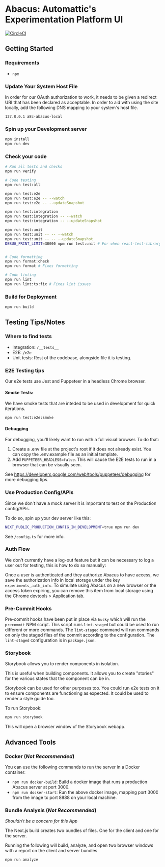# Abacus: Automattic's Experimentation Platform UI

[![CircleCI](https://circleci.com/gh/Automattic/abacus.svg?style=svg)](https://circleci.com/gh/Automattic/abacus)

## Getting Started

### Requirements

- `npm`

### Update Your System Host File

In order for our OAuth authorization to work, it needs to be given a redirect URI that has been declared as acceptable. In order to aid with using the site locally, add the following DNS mapping to your system's host file.

```
127.0.0.1 a8c-abacus-local
```

### Spin up your Development server

```bash
npm install
npm run dev
```

### Check your code

```bash
# Run all tests and checks
npm run verify

# Code testing
npm run test:all

npm run test:e2e
npm run test:e2e -- --watch
npm run test:e2e -- --updateSnapshot

npm run test:integration
npm run test:integration -- --watch
npm run test:integration -- --updateSnapshot

npm run test:unit
npm run test:unit -- -- --watch
npm run test:unit -- -- --updateSnapshot
DEBUG_PRINT_LIMIT=30000 npm run test:unit # For when react-test-library truncates your debug output


# Code formatting
npm run format:check
npm run format # Fixes formatting

# Code linting
npm run lint
npm run lint:ts:fix # Fixes lint issues
```

### Build for Deployment

```bash
npm run build
```

## Testing Tips/Notes

### Where to find tests

- Integration: `/__tests__`
- E2E: `/e2e`
- Unit tests: Rest of the codebase, alongside file it is testing.

### E2E Testing tips

Our e2e tests use Jest and Puppeteer in a headless Chrome browser.

#### Smoke Tests:

We have smoke tests that are inteded to be used in development for quick iterations.

```
npm run test:e2e:smoke
```

#### Debugging

For debugging, you'll likely want to run with a full visual browser. To do that:

1. Create a .env file at the project's root if it does not already exist.
   You can copy the .env.example file as an initial template.
1. Add `PUPPETEER_HEADLESS=false`.
   This will cause the E2E tests to run in a browser that can be visually seen.

See https://developers.google.com/web/tools/puppeteer/debugging for more debugging tips.

### Use Production Config/APIs

Since we don't have a mock server it is important to test on the Production config/APIs.

To do so, spin up your dev server like this:

```bash
NEXT_PUBLIC_PRODUCTION_CONFIG_IN_DEVELOPMENT=true npm run dev
```

See `/config.ts` for more info.

### Auth Flow

We don't currently have a log-out feature but it can be necessary to log a user out for testing, this is how to do so manually:

Once a user is authenticated and they authorize Abacus to have access, we save the authorization info in local storage under the key `experiments_auth_info`. To simulate using Abacus on a new browser or the access token expiring, you can remove this item from local storage using the Chrome devtools > Application tab.

### Pre-Commit Hooks

Pre-commit hooks have been put in place via `husky` which will run the `precommit` NPM script. This script runs `lint-staged` but could be used to run different or more commands. The `lint-staged` command will run commands on only the staged files of the commit according to the configuration. The `lint-staged` configuration is in `package.json`.

### Storybook

Storybook allows you to render components in isolation.

This is useful when building components. It allows you to create "stories" for the various states that the component can be in.

Storybook can be used for other purposes too. You could run e2e tests on it to ensure components are functioning as expected. It could be used to render a style guide too.

To run Storybook:

```sh
npm run storybook
```

This will open a browser window of the Storybook webapp.

## Advanced Tools

### Docker (_Not Recommended_)

You can use the following commands to run the server in a Docker container:

- `npm run docker-build`: Build a docker image that runs a production Abacus server at port 3000.
- `npm run docker-start`: Run the above docker image, mapping port 3000 from the image to port 8888 on your local machine.

### Bundle Analysis (_Not Recommended_)

_Shouldn't be a concern for this App_

The Next.js build creates two bundles of files. One for the client and one for the server.

Running the following will build, analyze, and open two browser windows with a report on the client and server bundles.

```sh
npm run analyze
```
